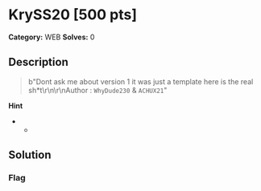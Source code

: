 # KrySS20 [500 pts]

**Category:** WEB
**Solves:** 0

## Description
>b"Dont ask me about version 1 it was just a template here is the real sh*t\r\n\r\nAuthor : `WhyDude230` & `ACHUX21`"

**Hint**
* -

## Solution

### Flag

